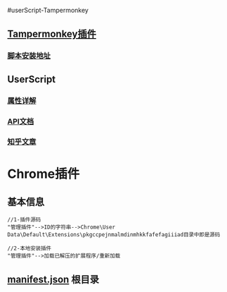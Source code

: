 #userScript-Tampermonkey 
## [Tampermonkey插件](http://tampermonkey.net/index.php?version=4.2.7&ext=dhdg&updated=true#features)
### [脚本安装地址](https://greasyfork.org/zh-CN)

## UserScript
### [属性详解](https://greasyfork.org/zh-CN/help/meta-keys)
### [API文档](http://tampermonkey.net/documentation.php?ext=dhdg#_version)
### [知乎文章](https://www.zhihu.com/question/21577346)


# Chrome插件
## 基本信息
    
    //1-插件源码
    "管理插件"-->ID的字符串-->Chrome\User Data\Default\Extensions\pkgccpejnmalmdinmhkkfafefagiiiad目录中即是源码

    //2-本地安装插件
    "管理插件"-->加载已解压的扩展程序/重新加载


## [manifest.json](https://developer.chrome.com/extensions/manifest) 根目录
    
